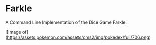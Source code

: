 # Farkle

A Command Line Implementation of the Dice Game Farkle. 

![Image of]
(https://assets.pokemon.com/assets/cms2/img/pokedex/full/706.png)
